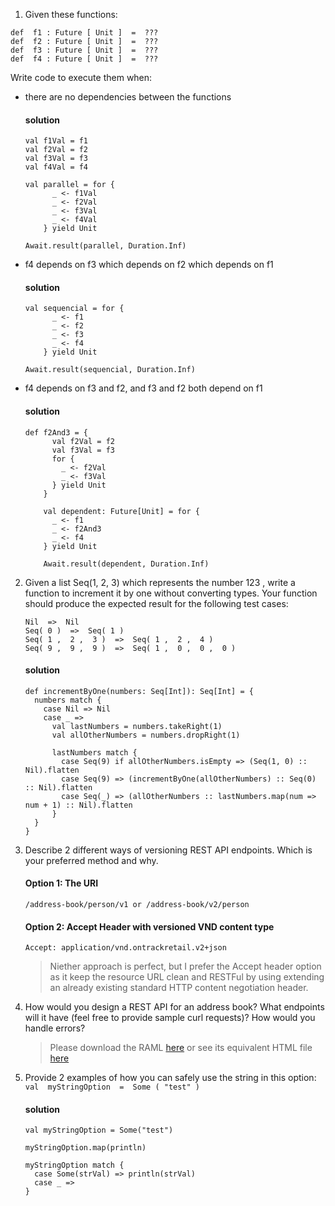 1. Given these functions:
```
def  f1 : Future [ Unit ]  =  ??? 
def  f2 : Future [ Unit ]  =  ??? 
def  f3 : Future [ Unit ]  =  ??? 
def  f4 : Future [ Unit ]  =  ???
```

Write code to execute them when:
* there are no dependencies between the functions
    #### solution 
    ```
    val f1Val = f1
    val f2Val = f2
    val f3Val = f3
    val f4Val = f4
    
    val parallel = for {
          _ <- f1Val
          _ <- f2Val
          _ <- f3Val
          _ <- f4Val
        } yield Unit
    
    Await.result(parallel, Duration.Inf)    
    ```

* f4 depends on f3 which depends on f2 which depends on f1 
    #### solution 
    ```
    val sequencial = for {
          _ <- f1
          _ <- f2
          _ <- f3
          _ <- f4
        } yield Unit
    
    Await.result(sequencial, Duration.Inf)
    ```

* f4 depends on f3 and f2, and f3 and f2 both depend on f1
    #### solution 
    ```
    def f2And3 = {
          val f2Val = f2
          val f3Val = f3
          for {
            _ <- f2Val
            _ <- f3Val
          } yield Unit
        }
    
        val dependent: Future[Unit] = for {
          _ <- f1
          _ <- f2And3
          _ <- f4
        } yield Unit
    
        Await.result(dependent, Duration.Inf)
    ```

2. Given a list Seq(1, 2, 3)  which represents the number 123 , write a function to increment it by one without converting types. Your function should produce the expected result for the following test cases:
    ```
    Nil  =>  Nil
    Seq( 0 )  =>  Seq( 1 )
    Seq( 1 ,  2 ,  3 )  =>  Seq( 1 ,  2 ,  4 )
    Seq( 9 ,  9 ,  9 )  =>  Seq( 1 ,  0 ,  0 ,  0 )
    ```
    #### solution 
    ```
    def incrementByOne(numbers: Seq[Int]): Seq[Int] = {
      numbers match {
        case Nil => Nil
        case _ =>
          val lastNumbers = numbers.takeRight(1)
          val allOtherNumbers = numbers.dropRight(1)

          lastNumbers match {
            case Seq(9) if allOtherNumbers.isEmpty => (Seq(1, 0) :: Nil).flatten
            case Seq(9) => (incrementByOne(allOtherNumbers) :: Seq(0) :: Nil).flatten
            case Seq(_) => (allOtherNumbers :: lastNumbers.map(num => num + 1) :: Nil).flatten
          }
      }
    }
    ```
  
3. Describe 2 different ways of versioning REST API endpoints. Which is your preferred method and why.
    #### Option 1: The URI
    `/address-book/person/v1 or /address-book/v2/person`
    #### Option 2: Accept Header with versioned VND content type
    `Accept: application/vnd.ontrackretail.v2+json`
    
    > Niether approach is perfect, but I prefer the Accept header option as it keep the resource URL clean and         RESTFul by using extending an already existing standard HTTP content negotiation header. 

4. How would you design a REST API for an address book? What endpoints will it have (feel free to provide sample curl requests)? How would you handle errors?
    > Please download the RAML [here](https://drive.google.com/open?id=0ByhAgajcKpuOeExyUjRkUEJXb28) or see its equivalent HTML file [here](https://drive.google.com/open?id=0ByhAgajcKpuOU0FEY0ZoNEFFTmM)

5. Provide 2 examples of how you can safely use the string in this option:
    `val  myStringOption  =  Some ( "test" )`

    #### solution 
    ```
    val myStringOption = Some("test")

    myStringOption.map(println)

    myStringOption match {
      case Some(strVal) => println(strVal)
      case _ =>
    }
    ```
